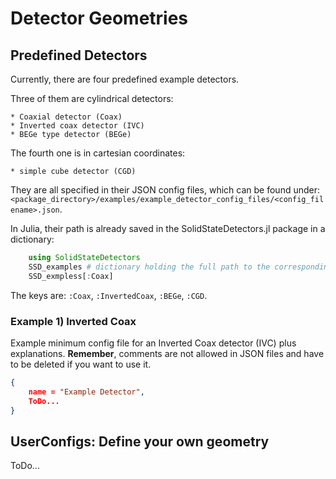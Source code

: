 # Detector Geometries

## Predefined Detectors

Currently, there are four predefined example detectors. 

Three of them are cylindrical detectors:

    * Coaxial detector (Coax)
    * Inverted coax detector (IVC)
    * BEGe type detector (BEGe)
The fourth one is in cartesian coordinates:

    * simple cube detector (CGD)

They are all specified in their JSON config files, which can be found under:
`<package_directory>/examples/example_detector_config_files/<config_filename>.json`.

In Julia, their path is already saved in the SolidStateDetectors.jl package in a dictionary:
```julia
    using SolidStateDetectors
    SSD_examples # dictionary holding the full path to the corresponding config JSON files
    SSD_exmpless[:Coax]
```
The keys are: `:Coax`, `:InvertedCoax`, `:BEGe`, `:CGD`.

### Example 1) Inverted Coax

Example minimum config file for an Inverted Coax detector (IVC) plus explanations.
**Remember**, comments are not allowed in JSON files and have to be deleted if you want to use it.
```json
{
    name = "Example Detector",
    ToDo...
}
```

## UserConfigs: Define your own geometry

ToDo...